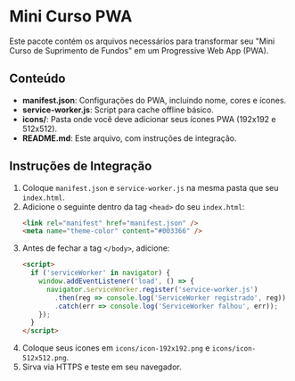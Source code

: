 # Mini Curso PWA

Este pacote contém os arquivos necessários para transformar seu "Mini Curso de Suprimento de Fundos" em um Progressive Web App (PWA).

## Conteúdo

- **manifest.json**: Configurações do PWA, incluindo nome, cores e ícones.
- **service-worker.js**: Script para cache offline básico.
- **icons/**: Pasta onde você deve adicionar seus ícones PWA (192x192 e 512x512).
- **README.md**: Este arquivo, com instruções de integração.

## Instruções de Integração

1. Coloque `manifest.json` e `service-worker.js` na mesma pasta que seu `index.html`.
2. Adicione o seguinte dentro da tag `<head>` do seu `index.html`:
   ```html
   <link rel="manifest" href="manifest.json" />
   <meta name="theme-color" content="#003366" />
   ```
3. Antes de fechar a tag `</body>`, adicione:
   ```html
   <script>
     if ('serviceWorker' in navigator) {
       window.addEventListener('load', () => {
         navigator.serviceWorker.register('service-worker.js')
           .then(reg => console.log('ServiceWorker registrado', reg))
           .catch(err => console.log('ServiceWorker falhou', err));
       });
     }
   </script>
   ```
4. Coloque seus ícones em `icons/icon-192x192.png` e `icons/icon-512x512.png`.
5. Sirva via HTTPS e teste em seu navegador.

